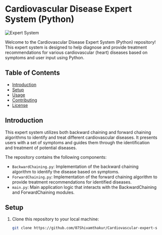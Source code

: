 # Cardiovascular Disease Expert System (Python)

![Expert System](expert_system_image.jpg)

Welcome to the Cardiovascular Disease Expert System (Python) repository! This expert system is designed to help diagnose and provide treatment recommendations for various cardiovascular (heart) diseases based on symptoms and user input using Python.

## Table of Contents

- [Introduction](#introduction)
- [Setup](#setup)
- [Usage](#usage)
- [Contributing](#contributing)
- [License](#license)

## Introduction

This expert system utilizes both backward chaining and forward chaining algorithms to identify and treat different cardiovascular diseases. It presents users with a set of symptoms and guides them through the identification and treatment of potential diseases.

The repository contains the following components:

- `BackwardChaining.py`: Implementation of the backward chaining algorithm to identify the disease based on symptoms.
- `ForwardChaining.py`: Implementation of the forward chaining algorithm to provide treatment recommendations for identified diseases.
- `main.py`: Main application logic that interacts with the BackwardChaining and ForwardChaining modules.

## Setup

1. Clone this repository to your local machine:

   ```bash
   git clone https://github.com/07Shivamthakur/Cardiovascular-expert-system-python.git
